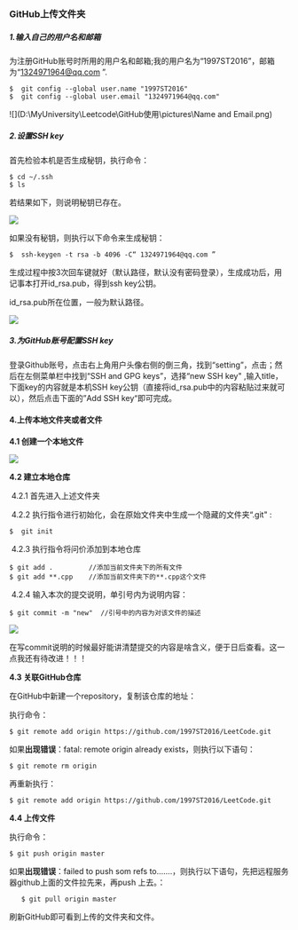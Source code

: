 ### GitHub上传文件夹

##### 1.输入自己的用户名和邮箱

为注册GitHub账号时所用的用户名和邮箱;我的用户名为“1997ST2016”，邮箱为“1324971964@qq.com ”.

```
$  git config --global user.name "1997ST2016"
$  git config --global user.email "1324971964@qq.com"
```

![](D:\MyUniversity\Leetcode\GitHub使用\pictures\Name and Email.png)

##### 2.设置SSH key

首先检验本机是否生成秘钥，执行命令：

```
$ cd ~/.ssh
$ ls
```

若结果如下，则说明秘钥已存在。

![](D:\MyUniversity\Leetcode\GitHub使用\pictures\SSH.png)

如果没有秘钥，则执行以下命令来生成秘钥：

```
$  ssh-keygen -t rsa -b 4096 -C“ 1324971964@qq.com ”
```

生成过程中按3次回车键就好（默认路径，默认没有密码登录），生成成功后，用记事本打开id_rsa.pub，得到ssh key公钥。

id_rsa.pub所在位置，一般为默认路径。

![](D:\MyUniversity\Leetcode\GitHub使用\pictures\.ssh.png)

##### 3.为GitHub账号配置SSH key

登录Github账号，点击右上角用户头像右侧的倒三角，找到“setting”，点击；然后在左侧菜单栏中找到“SSH and GPG keys”，选择“new SSH key" ,输入title，下面key的内容就是本机SSH key公钥（直接将id_rsa.pub中的内容粘贴过来就可以），然后点击下面的”Add SSH key“即可完成。

#### 4.上传本地文件夹或者文件

**4.1 创建一个本地文件**

![](D:\MyUniversity\Leetcode\GitHub使用\pictures\localfile.png)

**4.2  建立本地仓库**

​	4.2.1 首先进入上述文件夹

​	4.2.2 执行指令进行初始化，会在原始文件夹中生成一个隐藏的文件夹“.git" :

```
$  git init
```

​	4.2.3 执行指令将问价添加到本地仓库

```
$ git add .         //添加当前文件夹下的所有文件
$ git add **.cpp    //添加当前文件夹下的**.cpp这个文件
```

​	4.2.4 输入本次的提交说明，单引号内为说明内容：

```
$ git commit -m "new"  //引号中的内容为对该文件的描述
```

![](D:\MyUniversity\Leetcode\GitHub使用\pictures\commit.png)

在写commit说明的时候最好能讲清楚提交的内容是啥含义，便于日后查看。这一点我还有待改进！！！

**4.3  关联GitHub仓库**

在GitHub中新建一个repository，复制该仓库的地址：

执行命令：

```
$ git remote add origin https://github.com/1997ST2016/LeetCode.git
```

如果**出现错误**：fatal: remote origin already exists，则执行以下语句：

    $ git remote rm origin
再重新执行：

```
$ git remote add origin https://github.com/1997ST2016/LeetCode.git
```

**4.4  上传文件**

执行命令：

```
$ git push origin master
```

如果**出现错误**：failed to push som refs to…….，则执行以下语句，先把远程服务器github上面的文件拉先来，再push 上去。：

```
   $ git pull origin master
```

刷新GitHub即可看到上传的文件夹和文件。